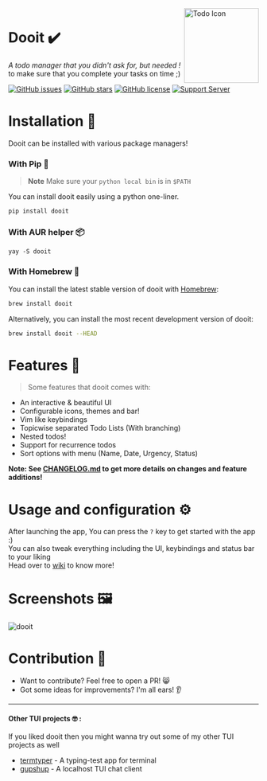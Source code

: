 <img src="https://user-images.githubusercontent.com/97718086/174438959-d8887b62-76de-4587-9619-91a4ecd6e1d6.png" align="right" alt="Todo Icon" width="150" height="150">

# Dooit ✔️
*A todo manager that you didn't ask for, but needed !* \
to make sure that you complete your tasks on time ;)

[![GitHub issues](https://img.shields.io/github/issues/kraanzu/dooit?color=red&style=for-the-badge)](https://github.com/kraanzu/doit/issues)
[![GitHub stars](https://img.shields.io/github/stars/kraanzu/dooit?color=green&style=for-the-badge)](https://github.com/kraanzu/doit/stargazers)
[![GitHub license](https://img.shields.io/github/license/kraanzu/dooit?color=yellow&style=for-the-badge)](https://github.com/kraanzu/doit/blob/main/LICENSE)
[![Support Server](https://img.shields.io/discord/989186205025464390.svg?label=Discord&logo=Discord&colorB=7289da&style=for-the-badge)](https://discord.gg/WA2ER9MBWa)

# Installation 🔨

Dooit can be installed with various package managers!

### With Pip 🐍

> **Note**
Make sure your `python local bin` is in `$PATH`

You can install dooit easily using a python one-liner. 

```bash
pip install dooit
```

### With AUR helper 📦
```
yay -S dooit
```

### With Homebrew 🍻

You can install the latest stable version of dooit with [Homebrew](https://brew.sh):

```bash
brew install dooit
```

Alternatively, you can install the most recent development version of dooit:

```bash
brew install dooit --HEAD
```

# Features 🌟

> Some features that dooit comes with:

- An interactive & beautiful UI
- Configurable icons, themes and bar!
- Vim like keybindings
- Topicwise separated Todo Lists (With branching)
- Nested todos!
- Support for recurrence todos
- Sort options with menu (Name, Date, Urgency, Status)

**Note: See [CHANGELOG.md]() to get more details on changes and feature additions!**

# Usage and configuration :gear:
After launching the app, You can press the `?` key to get started with the app :)\
You can also tweak everything including the UI, keybindings and status bar to your liking\
Head over to [wiki](https://github.com/kraanzu/dooit/wiki/Configuration) to know more!


# Screenshots 🖼️
![dooit](https://github.com/kraanzu/dooit/assets/97718086/55d37e59-e651-45e7-9c8d-4321e566b655)

# Contribution 🤝
- Want to contribute? Feel free to open a PR! 😸
- Got some ideas for improvements? I'm all ears! 👂

----------------------------

#### Other TUI projects 🤓 :
If you liked dooit then you might wanna try out some of my other TUI projects as well
- [termtyper](https://github.com/kraanzu/termtyper) - A typing-test app for terminal
- [gupshup](https://github.com/kraanzu/gupshup) - A localhost TUI chat client
